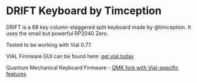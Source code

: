 # DRIFT Keyboard by Timception

DRIFT is a 68 key column-staggered split keyboard made by @timception. It uses the small but powerful RP2040 Zero.

Tested to be working with Vial 0.7.1

VIAL Firmware GUI can be found here:  [get.vial.today](https://get.vial.today/)

Quantum Mechanical Keyboard Firmware - [QMK fork with Vial-specific features](https://github.com/vial-kb/vial-qmk)